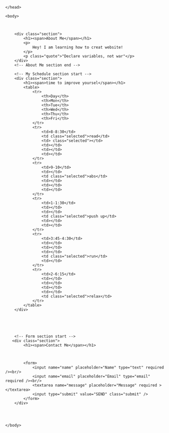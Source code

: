 
<!DOCTYPE html>
<html>
    <head>
        <title>Salman</title>
        
    </head>
    
    <body>
      
        
       
        <div class="section">
            <h1><span>About Me</span></h1>
            <p>
                Hey! I am learning how to creat website!
            </p>
            <p class="quote">"Declare variables, not war"</p>
        </div>
        <!-- About Me section end -->
        
        <!-- My Schedule section start -->
        <div class="section">
            <h1><span>time to improve yoursel</span></h1>
            <table>
                <tr>
                    <th>Day</th>
                    <th>Mon</th>
                    <th>Tue</th>
                    <th>Wed</th>
                    <th>Thu</th>
                    <th>Fri</th>
                </tr>
                <tr>
                    <td>8-8:30</td>
                    <td class="selected">read</td>
                    <td> class="selected"></td>
                    <td></td>
                    <td></td>
                    <td></td>
                </tr>
                <tr>
                    <td>9-10</td>
                    <td></td>
                    <td class="selected">abs</td>
                    <td></td>
                    <td></td>
                    <td></td>
                </tr>
                <tr>
                    <td>1-1:30</td>
                    <td></td>
                    <td></td>
                    <td class="selected">push up</td>
                    <td></td>
                    <td></td>
                </tr>
                <tr>
                    <td>3:45-4:30</td>
                    <td></td>
                    <td></td>
                    <td></td>
                    <td class="selected">run</td>
                    <td></td>
                </tr>
                <tr>
                    <td>2-6:15</td>
                    <td></td>
                    <td></td>
                    <td></td>
                    <td></td>
                    <td class="selected">relax</td>
                </tr>
            </table>
        </div>
       
        
        
        
        
        <!-- Form section start -->
       <div class="section">
            <h1><span>Contact Me</span></h1>
            
           
                 
            <form>
                <input name="name" placeholder="Name" type="text" required /><br/>
                <input name="email" placeholder="Email" type="email" required /><br/>
                <textarea name="message" placeholder="Message" required ></textarea>
                <input type="submit" value="SEND" class="submit" />
            </form>
        </div>
        
        
       
        
    </body>
</html>

